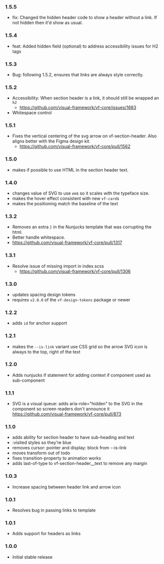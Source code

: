 ### 1.5.5

* fix: Changed the hidden header code to show a header without a link. If not hidden then it'd show as usual.

### 1.5.4

* feat: Added hidden field (optional) to address accessibility issues for H2 tags

### 1.5.3

* Bug: following 1.5.2, ensures that links are always style correctly.

### 1.5.2

* Accessibility: When section header is a link, it should still be wrapped an `h2`
  * https://github.com/visual-framework/vf-core/issues/1683
* Whitespace control

### 1.5.1

* Fixes the vertical centering of the svg arrow on vf-section-header. Also aligns better with the Figma design kit.
  * https://github.com/visual-framework/vf-core/pull/1562

### 1.5.0

* makes if possible to use HTML in the section header text.

### 1.4.0

* changes value of SVG to use `em`s so it scales with the typeface size.
* makes the hover effect consistent with new `vf-card`s
* makes the positioning match the baseline of the text

### 1.3.2

* Removes an extra `}` in the Nunjucks template that was corrupting the html.
* Better handle whitespace.
* https://github.com/visual-framework/vf-core/pull/1317

### 1.3.1

* Resolve issue of missing import in index.scss
  * https://github.com/visual-framework/vf-core/pull/1306

### 1.3.0

* updates spacing design tokens
* requires `v2.0.0` of the `vf-design-tokens` package or newer

### 1.2.2

* adds `id` for anchor support

### 1.2.1

* makes the `--is-link` variant use CSS grid so the arrow SVG icon is always to the top, right of the text

### 1.2.0

* Adds nunjucks if statement for adding context if component used as sub-component

### 1.1.1

* SVG is a visual queue: adds aria-role="hidden" to the SVG in the component so screen readers don't announce it
  https://github.com/visual-framework/vf-core/pull/873

### 1.1.0

* adds ability for section header to have sub-heading and text
* :visited styles so they're blue
* removes cursor: pointer and display: block from --is-link
* moves transform out of todo
* fixes transition-property to animation works
* adds last-of-type to vf-section-header__text to remove any margin

### 1.0.3

* Increase spacing between header link and arrow icon

### 1.0.1

* Resolves bug in passing links to template

### 1.0.1

* Adds support for headers as links

### 1.0.0

* Initial stable release
